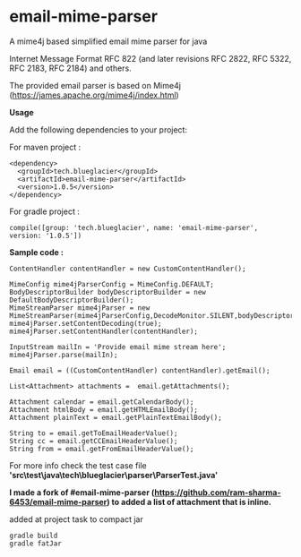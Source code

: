     
# email-mime-parser
A mime4j based simplified email mime parser for java

Internet Message Format RFC 822 (and later revisions RFC 2822, RFC 5322, RFC 2183, RFC 2184) and others.

The provided email parser is based on Mime4j (https://james.apache.org/mime4j/index.html)

**Usage**

Add the following dependencies to your project:

For maven project :

```
<dependency>
  <groupId>tech.blueglacier</groupId>
  <artifactId>email-mime-parser</artifactId>
  <version>1.0.5</version>
</dependency>
```

For gradle project :

```
compile([group: 'tech.blueglacier', name: 'email-mime-parser', version: '1.0.5'])
```

**Sample code :**
```
ContentHandler contentHandler = new CustomContentHandler();

MimeConfig mime4jParserConfig = MimeConfig.DEFAULT;
BodyDescriptorBuilder bodyDescriptorBuilder = new DefaultBodyDescriptorBuilder();
MimeStreamParser mime4jParser = new MimeStreamParser(mime4jParserConfig,DecodeMonitor.SILENT,bodyDescriptorBuilder);
mime4jParser.setContentDecoding(true);
mime4jParser.setContentHandler(contentHandler);

InputStream mailIn = 'Provide email mime stream here';
mime4jParser.parse(mailIn);

Email email = ((CustomContentHandler) contentHandler).getEmail();

List<Attachment> attachments =  email.getAttachments();
		
Attachment calendar = email.getCalendarBody();
Attachment htmlBody = email.getHTMLEmailBody();
Attachment plainText = email.getPlainTextEmailBody();
		
String to = email.getToEmailHeaderValue();
String cc = email.getCCEmailHeaderValue();
String from = email.getFromEmailHeaderValue();
```

For more info check the test case file **'src\test\java\tech\blueglacier\parser\ParserTest.java'**




**I made a fork of #email-mime-parser (https://github.com/ram-sharma-6453/email-mime-parser) to added a list of attachment that is inline.**

added at project task to compact jar

```
gradle build
gradle fatJar

```
